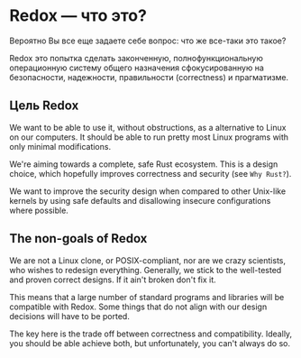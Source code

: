 Redox — что это?
==============

Вероятно Вы все еще задаете себе вопрос: что же все-таки это такое?

Redox это попытка сделать законченную, полнофункциональную операционную систему общего назначения сфокусированную на безопасности, надежности, правильности (correctness) и прагматизме.

Цель Redox
------------------

We want to be able to use it, without obstructions, as a alternative to Linux on our computers. It should be able to run pretty most Linux programs with only minimal modifications.

We're aiming towards a complete, safe Rust ecosystem. This is a design choice, which hopefully improves correctness and security (see `Why Rust?`).

We want to improve the security design when compared to other Unix-like kernels by using safe defaults and disallowing insecure configurations where possible.

The non-goals of Redox
----------------------

We are not a Linux clone, or POSIX-compliant, nor are we crazy scientists, who wishes to redesign everything. Generally, we stick to the well-tested and proven correct designs. If it ain't broken don't fix it.

This means that a large number of standard programs and libraries will be compatible with Redox. Some things that do not align with our design decisions will have to be ported.

The key here is the trade off between correctness and compatibility. Ideally, you should be able achieve both, but unfortunately, you can't always do so.
